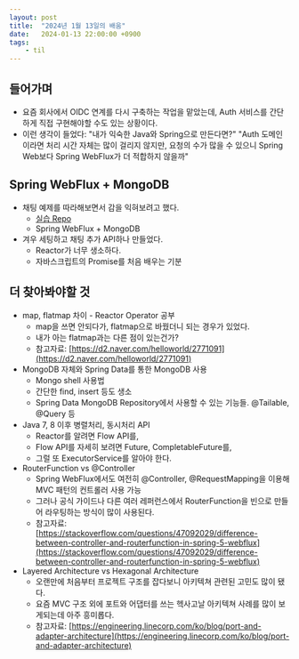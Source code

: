 ```yaml
---
layout: post
title:  "2024년 1월 13일의 배움"
date:   2024-01-13 22:00:00 +0900
tags:
    - til
---
```


## 들어가며
- 요즘 회사에서 OIDC 연계를 다시 구축하는 작업을 맡았는데, Auth 서비스를 간단하게 직접 구현해야할 수도 있는 상황이다.
- 이런 생각이 들었다: "내가 익숙한 Java와 Spring으로 만든다면?" "Auth 도메인이라면 처리 시간 자체는 많이 걸리지 않지만, 요청의 수가 많을 수 있으니 Spring Web보다 Spring WebFlux가 더 적합하지 않을까"

## Spring WebFlux + MongoDB
- 채팅 예제를 따라해보면서 감을 익혀보려고 했다.
    - [실습 Repo](https://github.com/0tak2/fluxStudy)
    - Spring WebFlux + MongoDB
- 겨우 세팅하고 채팅 추가 API하나 만들었다.
    - Reactor가 너무 생소하다.
    - 자바스크립트의 Promise를 처음 배우는 기분

## 더 찾아봐야할 것
- map, flatmap 차이 - Reactor Operator 공부
    - map을 쓰면 안되다가, flatmap으로 바꿨더니 되는 경우가 있었다.
    - 내가 아는 flatmap과는 다른 점이 있는건가?
    - 참고자료: [https://d2.naver.com/helloworld/2771091](https://d2.naver.com/helloworld/2771091)
- MongoDB 자체와 Spring Data를 통한 MongoDB 사용
    - Mongo shell 사용법
    - 간단한 find, insert 등도 생소
    - Spring Data MongoDB Repository에서 사용할 수 있는 기능들. @Tailable, @Query 등
- Java 7, 8 이후 병렬처리, 동시처리 API
    - Reactor를 알려면 Flow API를,
    - Flow API를 자세히 보려면 Future, CompletableFuture를,
    - 그럴 또 ExecutorService를 알아야 한다.
- RouterFunction vs @Controller
    - Spring WebFlux에서도 여전히 @Controller, @RequestMapping을 이용해 MVC 패턴의 컨트롤러 사용 가능
    - 그러나 공식 가이드나 다른 여러 레퍼런스에서 RouterFunction을 빈으로 만들어 라우팅하는 방식이 많이 사용된다.
    - 참고자료: [https://stackoverflow.com/questions/47092029/difference-between-controller-and-routerfunction-in-spring-5-webflux](https://stackoverflow.com/questions/47092029/difference-between-controller-and-routerfunction-in-spring-5-webflux)
- Layered Architecture vs Hexagonal Architecture
    - 오랜만에 처음부터 프로젝트 구조를 잡다보니 아키텍쳐 관련된 고민도 많이 됐다.
    - 요즘 MVC 구조 외에 포트와 어댑터를 쓰는 헥사고날 아키텍쳐 사례를 많이 보게되는데 아주 흥미롭다.
    - 참고자료: [https://engineering.linecorp.com/ko/blog/port-and-adapter-architecture](https://engineering.linecorp.com/ko/blog/port-and-adapter-architecture)
